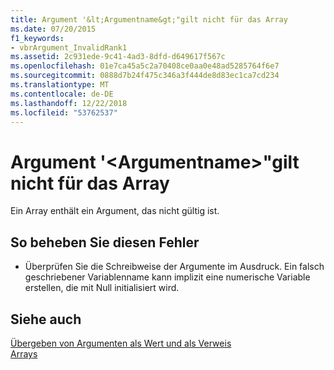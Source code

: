 ```yaml
---
title: Argument '&lt;Argumentname&gt;"gilt nicht für das Array
ms.date: 07/20/2015
f1_keywords:
- vbrArgument_InvalidRank1
ms.assetid: 2c931ede-9c41-4ad3-8dfd-d649617f567c
ms.openlocfilehash: 01e7ca45a5c2a70408ce0aa0e48ad5285764f6e7
ms.sourcegitcommit: 0888d7b24f475c346a3f444de8d83ec1ca7cd234
ms.translationtype: MT
ms.contentlocale: de-DE
ms.lasthandoff: 12/22/2018
ms.locfileid: "53762537"
---
```

# <a name="argument-ltargumentnamegt-is-not-valid-for-the-array"></a>Argument '&lt;Argumentname&gt;"gilt nicht für das Array
Ein Array enthält ein Argument, das nicht gültig ist.  
  
## <a name="to-correct-this-error"></a>So beheben Sie diesen Fehler  
  
-   Überprüfen Sie die Schreibweise der Argumente im Ausdruck. Ein falsch geschriebener Variablenname kann implizit eine numerische Variable erstellen, die mit Null initialisiert wird.  
  
## <a name="see-also"></a>Siehe auch  
 [Übergeben von Argumenten als Wert und als Verweis](../../visual-basic/programming-guide/language-features/procedures/passing-arguments-by-value-and-by-reference.md)  
 [Arrays](../../visual-basic/programming-guide/language-features/arrays/index.md)

